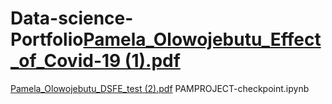 # Data-science-Portfolio[Pamela_Olowojebutu_Effect_of_Covid-19 (1).pdf](https://github.com/pamolowo/Data-science-Portfolio/files/10477999/Pamela_Olowojebutu_Effect_of_Covid-19.1.pdf)
[Pamela_Olowojebutu_DSFE_test (2).pdf](https://github.com/pamolowo/Data-science-Portfolio/files/10478000/Pamela_Olowojebutu_DSFE_test.2.pdf)
PAMPROJECT-checkpoint.ipynb
